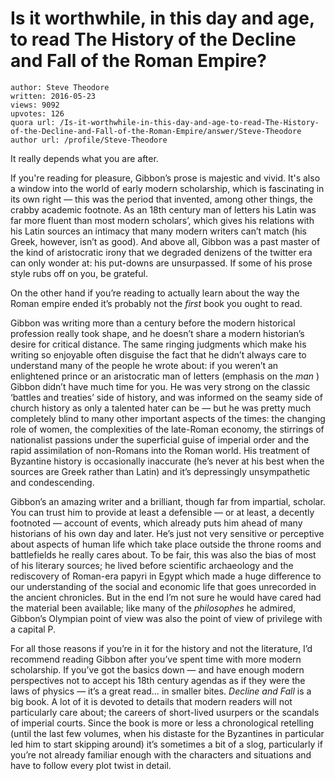 # Is it worthwhile, in this day and age, to read The History of the Decline and Fall of the Roman Empire?

	author: Steve Theodore
	written: 2016-05-23
	views: 9092
	upvotes: 126
	quora url: /Is-it-worthwhile-in-this-day-and-age-to-read-The-History-of-the-Decline-and-Fall-of-the-Roman-Empire/answer/Steve-Theodore
	author url: /profile/Steve-Theodore


It really depends what you are after.

If you're reading for pleasure, Gibbon’s prose is majestic and vivid. It's also a window into the world of early modern scholarship, which is fascinating in its own right — this was the period that invented, among other things, the crabby academic footnote. As an 18th century man of letters his Latin was far more fluent than most modern scholars’, which gives his relations with his Latin sources an intimacy that many modern writers can’t match (his Greek, however, isn’t as good). And above all, Gibbon was a past master of the kind of aristocratic irony that we degraded denizens of the twitter era can only wonder at: his put-downs are unsurpassed. If some of his prose style rubs off on you, be grateful.

On the other hand if you’re reading to actually learn about the way the Roman empire ended it’s probably not the _first_  book you ought to read.

Gibbon was writing more than a century before the modern historical profession really took shape, and he doesn’t share a modern historian’s desire for critical distance. The same ringing judgments which make his writing so enjoyable often disguise the fact that he didn’t always care to understand many of the people he wrote about: if you weren’t an enlightened prince or an aristocratic man of letters (emphasis on the _man_ ) Gibbon didn’t have much time for you. He was very strong on the classic ‘battles and treaties’ side of history, and was informed on the seamy side of church history as only a talented hater can be — but he was pretty much completely blind to many other important aspects of the times: the changing role of women, the complexities of the late-Roman economy, the stirrings of nationalist passions under the superficial guise of imperial order and the rapid assimilation of non-Romans into the Roman world. His treatment of Byzantine history is occasionally inaccurate (he’s never at his best when the sources are Greek rather than Latin) and it’s depressingly unsympathetic and condescending.

Gibbon’s an amazing writer and a brilliant, though far from impartial, scholar. You can trust him to provide at least a defensible — or at least, a decently footnoted — account of events, which already puts him ahead of many historians of his own day and later. He’s just not very sensitive or perceptive about aspects of human life which take place outside the throne rooms and battlefields he really cares about. To be fair, this was also the bias of most of his literary sources; he lived before scientific archaeology and the rediscovery of Roman-era papyri in Egypt which made a huge difference to our understanding of the social and economic life that goes unrecorded in the ancient chronicles. But in the end I’m not sure he would have cared had the material been available; like many of the _philosophes_  he admired, Gibbon’s Olympian point of view was also the point of view of privilege with a capital P.

For all those reasons if you’re in it for the history and not the literature, I’d recommend reading Gibbon after you’ve spent time with more modern scholarship. If you’ve got the basics down — and have enough modern perspectives not to accept his 18th century agendas as if they were the laws of physics — it’s a great read… in smaller bites. _Decline and Fall_  is a big book. A lot of it is devoted to details that modern readers will not particularly care about; the careers of short-lived usurpers or the scandals of imperial courts. Since the book is more or less a chronological retelling (until the last few volumes, when his distaste for the Byzantines in particular led him to start skipping around) it’s sometimes a bit of a slog, particularly if you’re not already familiar enough with the characters and situations and have to follow every plot twist in detail.

